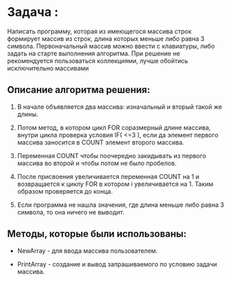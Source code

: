 # Задача :
Написать программу, которая из имеющегося массива строк формирует массив из строк, длина которых меньше либо равна 3 символа. Первоначальный массив можно ввести с клавиатуры, либо задать на старте выполнения алгоритма. При решение не рекомендуется пользоваться коллекциями, лучше обойтись исключительно массивами

## Описание алгоритма решения:
1. В начале объявляется два массива: изначальный и вторый такой же длины.

2. Потом метод, в котором цикл FOR соразмерный длине массива, внутри цикла проверка условия IF( <=3 ), если да элемент первого массива заносится в COUNT элемент второго массива.

3. Переменная COUNT чтобы поочередно закидывать из первого массива во второй и чтобы потом не было пробелов.

4. После присвоения увеличивается переменная COUNT на 1 и возвращается к циклу FOR в котором i увеличивается на 1. Таким образом проверяется до конца.

5. Если программа не нашла значения, где длина меньше либо равна 3 символа, то она ничего не выводит.

## Методы, которые были использованы:

* NewArray - для ввода массива пользователем.

* PrintArray - создание и вывод запрашиваемого по условию задачи массива.